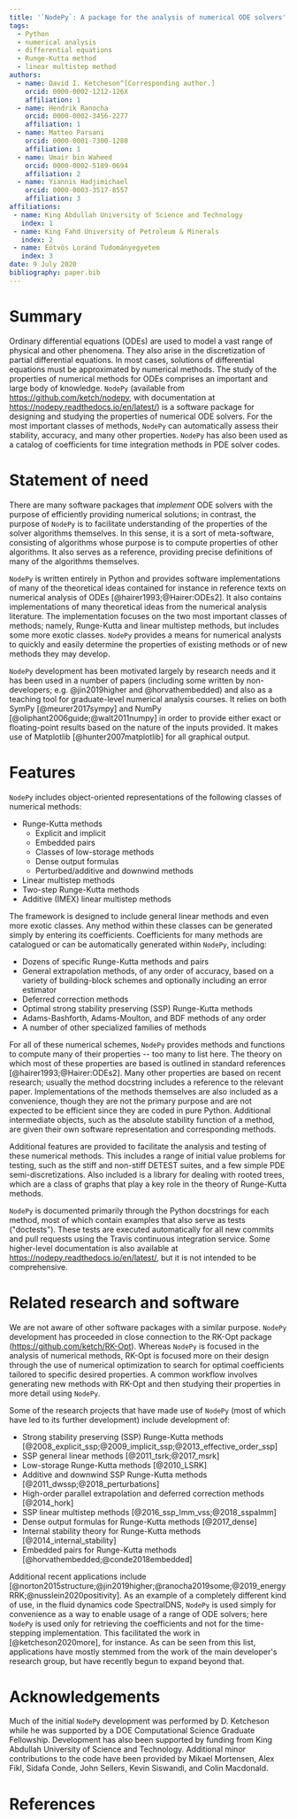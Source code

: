 ```yaml
---
title: '`NodePy`: A package for the analysis of numerical ODE solvers'
tags:
  - Python
  - numerical analysis
  - differential equations
  - Runge-Kutta method
  - linear multistep method
authors:
  - name: David I. Ketcheson^[Corresponding author.]
    orcid: 0000-0002-1212-126X
    affiliation: 1
  - name: Hendrik Ranocha
    orcid: 0000-0002-3456-2277
    affiliation: 1
  - name: Matteo Parsani
    orcid: 0000-0001-7300-1280
    affiliation: 1
  - name: Umair bin Waheed
    orcid: 0000-0002-5189-0694
    affiliation: 2
  - name: Yiannis Hadjimichael
    orcid: 0000-0003-3517-8557
    affiliation: 3
affiliations:
 - name: King Abdullah University of Science and Technology
   index: 1
 - name: King Fahd University of Petroleum & Minerals
   index: 2
 - name: Eötvös Loránd Tudományegyetem
   index: 3
date: 9 July 2020
bibliography: paper.bib
---
```


# Summary

Ordinary differential equations (ODEs) are used to model a vast range of physical
and other phenomena.  They also arise in the discretization of partial differential
equations.  In most cases, solutions of differential equations must be approximated
by numerical methods.  The study of the properties of numerical methods for
ODEs comprises an important and large body of knowledge.  `NodePy`
(available from https://github.com/ketch/nodepy, with documentation at https://nodepy.readthedocs.io/en/latest/)
is a software
package for designing and studying the properties of numerical ODE solvers.
For the most important classes of methods, `NodePy` can automatically assess
their stability, accuracy, and many other properties.
`NodePy` has also been used as a catalog of coefficients for time integration methods
in PDE solver codes.

# Statement of need

There are many software packages that *implement* ODE solvers with the purpose
of efficiently providing numerical solutions; in contrast, the purpose of
`NodePy` is to facilitate understanding of the properties of the solver algorithms
themselves.  In this sense, it is a sort of meta-software, consisting of
algorithms whose purpose is to compute properties of other algorithms.
It also serves as a reference, providing precise definitions of many of the
algorithms themselves.

`NodePy` is written entirely in Python and provides software implementations
of many of the theoretical ideas contained for instance in reference texts
on numerical analysis of ODEs [@hairer1993;@Hairer:ODEs2].  It also contains implementations of
many theoretical ideas from the numerical analysis literature.
The implementation focuses on the two most important classes of methods;
namely, Runge-Kutta and linear multistep methods, but includes some
more exotic classes.  `NodePy` provides a means for numerical analysts to
quickly and easily determine the properties of existing methods or of new
methods they may develop.

`NodePy` development has been motivated largely by research needs and
it has been used in a number of papers (including some written by non-developers;
e.g. @jin2019higher and @horvathembedded) and also as a teaching tool for
graduate-level numerical analysis courses.  It relies on both SymPy [@meurer2017sympy]
and NumPy [@oliphant2006guide;@walt2011numpy]
in order to provide either exact or floating-point results based on the
nature of the inputs provided.  It makes use of Matplotlib [@hunter2007matplotlib] for all
graphical output.

# Features

`NodePy` includes object-oriented representations of the following classes
of numerical methods:

 - Runge-Kutta methods
   - Explicit and implicit
   - Embedded pairs
   - Classes of low-storage methods
   - Dense output formulas
   - Perturbed/additive and downwind methods
 - Linear multistep methods
 - Two-step Runge-Kutta methods
 - Additive (IMEX) linear multistep methods

The framework is designed to include general linear methods and even more
exotic classes.  Any method within these classes can be generated simply by entering
its coefficients.  Coefficients for many methods are catalogued or can be
automatically generated within `NodePy`, including:

 - Dozens of specific Runge-Kutta methods and pairs
 - General extrapolation methods, of any order of accuracy, based on a variety
   of building-block schemes and optionally including an error estimator
 - Deferred correction methods
 - Optimal strong stability preserving (SSP) Runge-Kutta methods
 - Adams-Bashforth, Adams-Moulton, and BDF methods of any order
 - A number of other specialized families of methods

For all of these numerical schemes, `NodePy` provides methods and functions to compute many
of their properties -- too many to list here.  The theory on which most of these
properties are based is outlined in standard references
[@hairer1993;@Hairer:ODEs2].  Many other properties are based on
recent research; usually the method docstring includes a reference to the relevant
paper.  Implementations of the methods themselves are also included as a convenience,
though they are not the primary purpose and are not expected to be efficient since
they are coded in pure Python.  Additional intermediate objects, such as the
absolute stability function of a method, are given their own software representation
and corresponding methods.

Additional features are provided to facilitate the analysis and testing of
these numerical methods.  This includes a range of initial value problems
for testing, such as the stiff and non-stiff DETEST suites, and a few simple
PDE semi-discretizations.  Also included is a library for dealing with rooted
trees, which are a class of graphs that play a key role in the theory of Runge-Kutta
methods.

`NodePy` is documented primarily through the Python docstrings for each method,
most of which contain examples that also serve as tests ("doctests").
These tests are executed automatically for all new commits and pull requests
using the Travis continuous integration service.  Some higher-level
documentation is also available at https://nodepy.readthedocs.io/en/latest/,
but it is not intended to be comprehensive.

# Related research and software

We are not aware of other software packages with a similar purpose.
`NodePy` development has proceeded in close connection to the RK-Opt package
(https://github.com/ketch/RK-Opt).
Whereas `NodePy` is focused in the analysis of numerical methods, RK-Opt is focused
more on their design through the use of numerical optimization to search
for optimal coefficients tailored to specific desired properties.
A common workflow involves generating new methods with RK-Opt and then studying
their properties in more detail using `NodePy`.

Some of the research projects that have made use of `NodePy` (most of which have led
to its further development) include development of:

 - Strong stability preserving (SSP) Runge-Kutta methods
   [@2008_explicit_ssp;@2009_implicit_ssp;@2013_effective_order_ssp]
 - SSP general linear methods [@2011_tsrk;@2017_msrk]
 - Low-storage Runge-Kutta methods [@2010_LSRK]
 - Additive and downwind SSP Runge-Kutta methods [@2011_dwssp;@2018_perturbations]
 - High-order parallel extrapolation and deferred correction methods [@2014_hork]
 - SSP linear multistep methods [@2016_ssp_lmm_vss;@2018_sspalmm]
 - Dense output formulas for Runge-Kutta methods [@2017_dense]
 - Internal stability theory for Runge-Kutta methods [@2014_internal_stability]
 - Embedded pairs for Runge-Kutta methods [@horvathembedded;@conde2018embedded]

Additional recent applications include [@norton2015structure;@jin2019higher;@ranocha2019some;@2019_energyRRK;@nusslein2020positivity].
As an example of a completely different kind of use,
in the fluid dynamics code SpectralDNS, `NodePy` is used simply for convenience as a way to enable
usage of a range of ODE solvers; here `NodePy` is used only for
retrieving the coefficients and not for the time-stepping implementation.
This facilitated the work in [@ketcheson2020more], for instance.
As can be seen from this list, applications have mostly stemmed from the
work of the main developer's research group, but have recently begun to expand
beyond that.

# Acknowledgements

Much of the initial `NodePy` development was performed by D. Ketcheson while
he was supported by a DOE Computational Science Graduate Fellowship.  Development
has also been supported by funding from King Abdullah University of Science and Technology.
Additional minor contributions to the code have been provided by Mikael Mortensen, Alex Fikl,
Sidafa Conde, John Sellers, Kevin Siswandi, and Colin Macdonald.

# References
